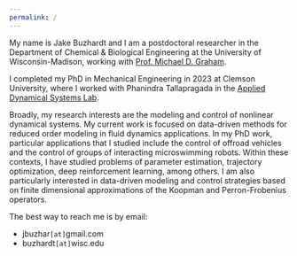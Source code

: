 ```yaml
---
permalink: /
---
```


My name is Jake Buzhardt and I am a postdoctoral researcher in the Department of Chemical & Biological Engineering at the University of Wisconsin-Madison, working with [Prof. Michael D. Graham](https://grahamgroup.che.wisc.edu/). 

I completed my PhD in Mechanical Engineering in 2023 at Clemson University, where I worked with Phanindra Tallapragada in the [Applied Dynamical Systems Lab](http://ptallap.people.clemson.edu/).

Broadly, my research interests are the modeling and control of nonlinear dynamical systems.  My current work is focused on data-driven methods for reduced order modeling in fluid dynamics applications.   In my PhD work, particular applications that I studied include the control of offroad vehicles and the control of groups of interacting microswimming robots.  Within these contexts, I have studied problems of parameter estimation, trajectory optimization, deep reinforcement learning, among others.  I am also particularly interested in data-driven modeling and control strategies based on finite dimensional approximations of the Koopman and Perron-Frobenius operators.   

The best way to reach me is by email:

- jbuzhar`[at]`gmail.com 
- buzhardt`[at]`wisc.edu

